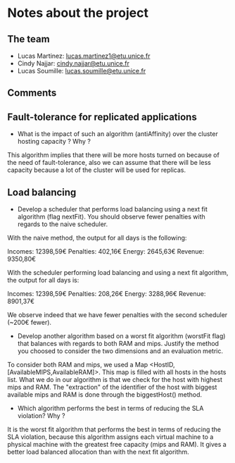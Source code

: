 # Notes about the project

## The team

- Lucas Martinez: lucas.martinez1@etu.unice.fr
- Cindy Najjar: cindy.najjar@etu.unice.fr
- Lucas Soumille: lucas.soumille@etu.unice.fr

## Comments

## Fault-tolerance for replicated  applications ##

- What is the impact of such an algorithm (antiAffinity) over the cluster hosting capacity ? Why ?

This algorithm implies that there will be more hosts turned on because of the need of fault-tolerance, also we can assume that there will be less capacity because a lot of the cluster will be used for replicas.

## Load balancing ##

- Develop a scheduler that performs load balancing using a next fit algorithm (flag nextFit). You should observe fewer penalties with regards to the naive scheduler.

With the naive method, the output for all days is the following:

Incomes:    12398,59€
Penalties:  402,16€
Energy:     2645,63€
Revenue:    9350,80€

With the scheduler performing load balancing and using a next fit algorithm, the output for all days is:

Incomes:    12398,59€
Penalties:  208,26€
Energy:     3288,96€
Revenue:    8901,37€

We observe indeed that we have fewer penalties with the second scheduler (~200€ fewer).

- Develop another algorithm based on a worst fit algorithm (worstFit flag) that balances with regards to both RAM and mips. Justify the method you choosed to consider the two dimensions and an evaluation metric.

To consider both RAM and mips, we used a Map <HostID,[AvailableMIPS,AvailableRAM]>. This map is filled with all hosts in the hosts list.
What we do in our algorithm is that we check for the host with highest mips and RAM. The "extraction" of the identifier of the host with biggest available mips and RAM is done through the biggestHost() method.

- Which algorithm performs the best in terms of reducing the SLA violation? Why ?

It is the worst fit algorithm that performs the best in terms of reducing the SLA violation, because this algorithm assigns each virtual machine to a physical machine with the greatest free capacity (mips and RAM).
It gives a better load balanced allocation than with the next fit algorithm.
